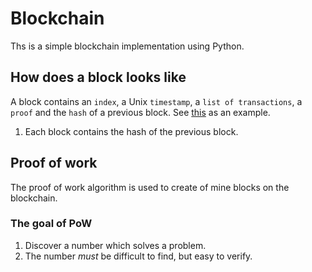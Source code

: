 # Blockchain

Ths is a simple blockchain implementation using Python.

## How does a block looks like

A block contains an `index`, a Unix `timestamp`, a `list of transactions`, a
`proof` and the `hash` of a previous block. See [this](./misc/block.json) as an
example.

1. Each block contains the hash of the previous block.

## Proof of work

The proof of work algorithm is used to create of mine blocks on the blockchain.

### The goal of PoW

1. Discover a number which solves a problem.
2. The number *must* be difficult to find, but easy to verify.

